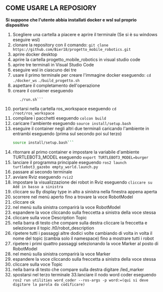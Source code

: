 ## COME USARE LA REPOSIORY

**Si suppone che l'utente abbia installati docker e wsl sul proprio dispositivo**

1. Scegliere una cartella a piacere e aprire il terminale (Se si è su windows eseguire wsl)
2. clonare la repository con il comando:
  ```git clone https://github.com/Bier18/progetto_mobile_robotics.git```
3. aprire docker desktop
4. aprire la cartella progetto_mobile_robotics  in visual studio code
5. aprire tre terminali in Visual Studio Code
6. eseguire wsl in ciascuno dei tre
7. usare il primo terminale per creare l'immagine docker eseguendo:
  ```cd ./docker_ws```
  ```./build_progetto.sh```
8. aspettare il completamento dell'operazione
9. creare il container eseguendo
   ```cd ..
      ./run.sh```
10. portarsi nella cartella ros_workspace eseguendo
    ```cd /root/ros_workspace```
11. compilare i pacchetti eseguendo
    ```colcon build```
12. caricare l'ambiente eseguendo
    ```source install/setup.bash```
13. eseguire il container negli altri due terminali caricando l'ambiente in entrambi eseguendo (prima sul secondo poi sul terzo)
    ```./exec.sh
    source install/setup.bash```
14. ritornare al primo container e impostare la variabile d'ambiente TURTLEBOT3_MODEL eseguendo
    ```export TURTLEBOT3_MODEL=burger```
15. lanciare il programma principale eseguendo
    ```ros2 launch turtlebot3_gazebo empty_world.launch.py```
16. passare al secondo terminale
17. avviare Rviz eseguendo
    ```rviz2```
18. impostare la visualizzazione dei robot in Rviz eseguendo
    ```cliccare su Add in basso a sinistra```
19. cliccare su By display type in alto a sinistra nella finestra appena aperta
20. scorrere nel menù aperto fino a trovare la voce RobotModel
21. cliccare ok
22. nel menù sulla sinistra comparirà la voce RobotModel
23. espandere la voce cliccando sulla freccetta a sinistra della voce stessa
24. cliccare sulla voce Description Topic
25. nella barra di testo che compare sulla destra cliccare la freccetta e selezionare il topic /t0/robot_description
26. ripetere tutti i passaggi altre dodici volte cambiando di volta in volta il nome del topic (cambia solo il namespace) fino a mostrare tutti i robot
27. ripetere i primi quattro passaggi selezionando la voce Marker al posto di RobotModel
28. nel menù sulla sinistra comparirà la voce Marker
29. espandere la voce cliccando sulla freccetta a sinistra della voce stessa
30. cliccare sulla voce Topic
31. nella barra di testo che compare sulla destra digitare /led_marker
32. spostarsi nel terzo terminale
33.lanciare il nodo word coder eseguendo
    ```ros2 run utilities word_coder --ros-args -p word:=(qui si deve digitare la parola da codificare)```
